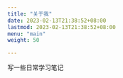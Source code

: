 ```yaml
---
title: "关于我"
date: 2023-02-13T21:38:52+08:00
lastmod: 2023-02-13T21:38:52+08:00
menu: "main"
weight: 50

---
```


写一些日常学习笔记
